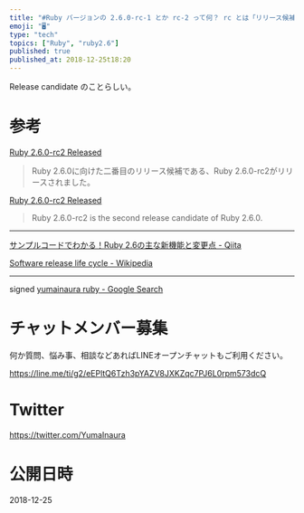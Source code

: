 ```yaml
---
title: "#Ruby バージョンの 2.6.0-rc-1 とか rc-2 って何？ rc とは「リリース候補」という意味らしい。"
emoji: "🖥"
type: "tech"
topics: ["Ruby", "ruby2.6"]
published: true
published_at: 2018-12-25t18:20
---
```


Release candidate のことらしい。

# 参考

[Ruby 2.6.0-rc2 Released](https://www.ruby-lang.org/ja/news/2018/12/15/ruby-2-6-0-rc2-released/)

>Ruby 2.6.0に向けた二番目のリリース候補である、Ruby 2.6.0-rc2がリリースされました。

[Ruby 2.6.0-rc2 Released](https://www.ruby-lang.org/en/news/2018/12/15/ruby-2-6-0-rc2-released/)

>Ruby 2.6.0-rc2 is the second release candidate of Ruby 2.6.0.

---


[サンプルコードでわかる！Ruby 2.6の主な新機能と変更点 - Qiita](https://qiita.com/jnchito/items/ce11cb7fccdf4b66af24)

[Software release life cycle - Wikipedia](https://en.wikipedia.org/wiki/Software_release_life_cycle#Release_candidate)

---

signed [yumainaura ruby - Google Search](https://www.google.com/search?q=yumainaura+ruby&oq=yumainaura+ruby&aqs=chrome..69i57j69i60l3.2384j0j7&sourceid=chrome&ie=UTF-8)








<!-- Update From Qiita API -->

# チャットメンバー募集


何か質問、悩み事、相談などあればLINEオープンチャットもご利用ください。

https://line.me/ti/g2/eEPltQ6Tzh3pYAZV8JXKZqc7PJ6L0rpm573dcQ





# Twitter


https://twitter.com/YumaInaura


<!-- Update From Qiita API -->



# 公開日時

2018-12-25
